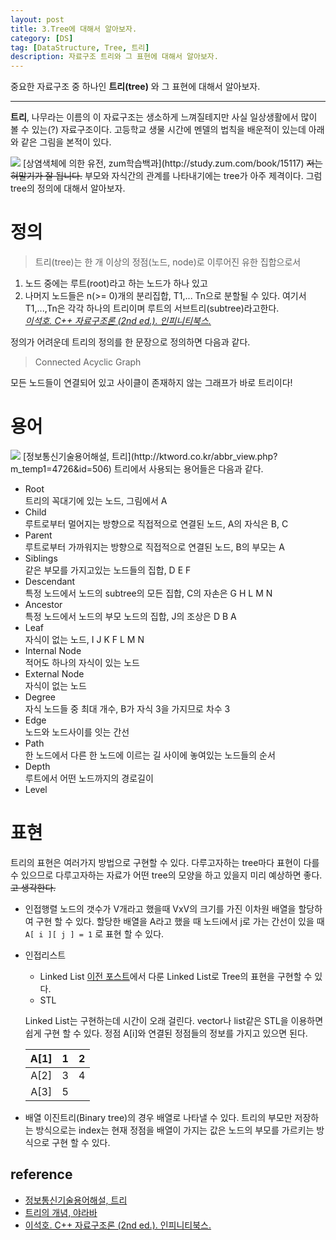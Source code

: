 ```yaml
---
layout: post
title: 3.Tree에 대해서 알아보자.
category: [DS]
tag: [DataStructure, Tree, 트리]
description: 자료구조 트리와 그 표현에 대해서 알아보자.
---
```


중요한 자료구조 중 하나인 **트리(tree)** 와 그 표현에 대해서 알아보자.

---

 **트리**, 나무라는 이름의 이 자료구조는 생소하게 느껴질테지만 사실 일상생활에서 많이 볼 수 있는(?) 자료구조이다. 고등학교 생물 시간에 멘델의 법칙을 배운적이 있는데 아래와 같은 그림을 본적이 있다.

<img src="http://study.zumst.com/upload/00-M33-00-22-07/7_2_9.jpg" />
[상염색체에 의한 유전, zum학습백과](http://study.zum.com/book/15117)  
<del>저는 혀말기가 잘 됩니다.</del> 부모와 자식간의 관계를 나타내기에는 tree가 아주 제격이다. 그럼 tree의 정의에 대해서 알아보자.

# 정의

> 트리(tree)는 한 개 이상의 정점(노드, node)로 이루어진 유한 집합으로서
1. 노드 중에는 루트(root)라고 하는 노드가 하나 있고
2. 나머지 노드들은 n(>= 0)개의 분리집합, T1,... Tn으로 분할될 수 있다. 여기서 T1,...,Tn은 각각 하나의 트리이며 루트의 서브트리(subtree)라고한다.  
[*이석호. C++ 자료구조론 (2nd ed.). 인피니티북스.*](http://www.yes24.com/24/goods/2656393)

정의가 어려운데 트리의 정의를 한 문장으로 정의하면 다음과 같다.  
> Connected Acyclic Graph  

모든 노드들이 연결되어 있고 사이클이 존재하지 않는 그래프가 바로 트리이다!

# 용어
<img src="http://ktword.co.kr/img_data/4726_1.JPG" />
[정보통신기술용어해설, 트리](http://ktword.co.kr/abbr_view.php?m_temp1=4726&id=506)  
트리에서 사용되는 용어들은 다음과 같다.

- Root  
		트리의 꼭대기에 있는 노드, 그림에서 A
- Child  
		루트로부터 멀어지는 방향으로 직접적으로 연결된 노드, A의 자식은 B, C
- Parent  
		루트로부터 가까워지는 방향으로 직접적으로 연결된 노드, B의 부모는 A
- Siblings  
		같은 부모를 가지고있는 노드들의 집합, D E F
- Descendant  
		특정 노드에서 노드의 subtree의 모든 집합, C의 자손은 G H L M N
- Ancestor  
		특정 노드에서 노드의 부모 노드의 집합, J의 조상은 D B A
- Leaf  
		자식이 없는 노드, I J K F L M N
- Internal Node  
		적어도 하나의 자식이 있는 노드
- External Node  
		자식이 없는 노드
- Degree  
		자식 노드들 중 최대 개수, B가 자식 3을 가지므로 차수 3
- Edge  
		노드와 노드사이를 잇는 간선
- Path  
		한 노드에서 다른 한 노드에 이르는 길 사이에 놓여있는 노드들의 순서
- Depth  
		루트에서 어떤 노드까지의 경로길이
- Level  

# 표현
트리의 표현은 여러가지 방법으로 구현할 수 있다. 다루고자하는 tree마다 표현이 다를 수 있으므로 다루고자하는 자료가 어떤 tree의 모양을 하고 있을지 미리 예상하면 좋다. <del>고 생각한다.</del>

- 인접행렬
노드의 갯수가 V개라고 했을때 VxV의 크기를 가진 이차원 배열을 할당하여 구현 할 수 있다. 할당한 배열을 A라고 했을 때 노드i에서 j로 가는 간선이 있을 때 `A[ i ][ j ] = 1` 로 표현 할 수 있다.

- 인접리스트
	- Linked List [이전 포스트](/ds/2016/08/25/DS2-linkedlist/)에서 다룬 Linked List로 Tree의 표현을 구현할 수 있다.  
	- STL  

	Linked List는 구현하는데 시간이 오래 걸린다. vector나 list같은 STL을 이용하면 쉽게 구현 할 수 있다. 정점 A[i]와 연결된 정점들의 정보를 가지고 있으면 된다.

	| A[1] |  1 | 2  |
	|:----:|:--:|:--:|
	| A[2] | 3  | 4  |
	| A[3] | 5  |  

- 배열
이진트리(Binary tree)의 경우 배열로 나타낼 수 있다. 트리의 부모만 저장하는 방식으로는 index는 현재 정점을 배열이 가지는 값은 노드의 부모를 가르키는 방식으로 구현 할 수 있다.


## reference
- [정보통신기술용어해설, 트리](http://ktword.co.kr/abbr_view.php?m_temp1=4726&id=506)
- [트리의 개념, 야라바](http://yaraba.tistory.com/78)
- [이석호. C++ 자료구조론 (2nd ed.). 인피니티북스.](http://www.yes24.com/24/goods/2656393)
